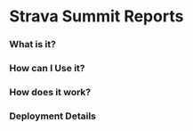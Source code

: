 # Strava Summit Reports

### What is it?

### How can I Use it?

### How does it work?

### Deployment Details